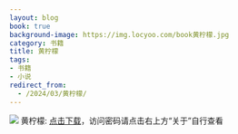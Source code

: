 ```yaml
---
layout: blog
book: true
background-image: https://img.locyoo.com/book黄柠檬.jpg
category: 书籍
title: 黄柠檬
tags:
- 书籍
- 小说
redirect_from:
  - /2024/03/黄柠檬/
---
```

![](https://img.locyoo.com/book黄柠檬.jpg)
黄柠檬: <a name = "ref1" href="https://url18.ctfile.com/f/50983618-1375542925-70a823?p=3619">点击下载</a>，访问密码请点击右上方“关于”自行查看